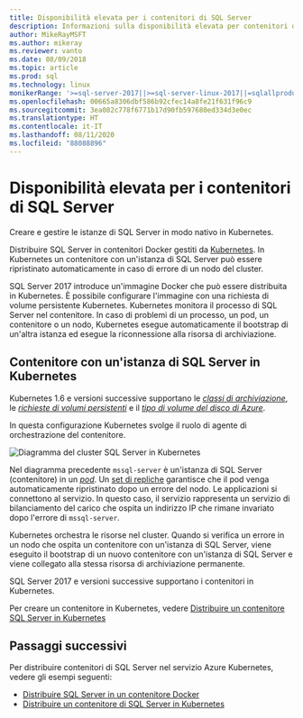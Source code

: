 ```yaml
---
title: Disponibilità elevata per i contenitori di SQL Server
description: Informazioni sulla disponibilità elevata per contenitori di SQL Server. Informazioni anche sulla distribuzione di un contenitore con SQL Server in Kubernetes.
author: MikeRayMSFT
ms.author: mikeray
ms.reviewer: vanto
ms.date: 08/09/2018
ms.topic: article
ms.prod: sql
ms.technology: linux
monikerRange: '>=sql-server-2017||>=sql-server-linux-2017||=sqlallproducts-allversions'
ms.openlocfilehash: 00665a8306dbf586b92cfec14a8fe21f631f96c9
ms.sourcegitcommit: 3ea082c778f6771b17d90fb597680ed334d3e0ec
ms.translationtype: HT
ms.contentlocale: it-IT
ms.lasthandoff: 08/11/2020
ms.locfileid: "88088896"
---
```

# <a name="high-availability-for-sql-server-containers"></a>Disponibilità elevata per i contenitori di SQL Server

Creare e gestire le istanze di SQL Server in modo nativo in Kubernetes.

Distribuire SQL Server in contenitori Docker gestiti da [Kubernetes](https://kubernetes.io/). In Kubernetes un contenitore con un'istanza di SQL Server può essere ripristinato automaticamente in caso di errore di un nodo del cluster.

SQL Server 2017 introduce un'immagine Docker che può essere distribuita in Kubernetes. È possibile configurare l'immagine con una richiesta di volume persistente Kubernetes. Kubernetes monitora il processo di SQL Server nel contenitore. In caso di problemi di un processo, un pod, un contenitore o un nodo, Kubernetes esegue automaticamente il bootstrap di un'altra istanza ed esegue la riconnessione alla risorsa di archiviazione.

## <a name="container-with-sql-server-instance-on-kubernetes"></a>Contenitore con un'istanza di SQL Server in Kubernetes

Kubernetes 1.6 e versioni successive supportano le [*classi di archiviazione*](https://kubernetes.io/docs/concepts/storage/storage-classes/), le [*richieste di volumi persistenti*](https://kubernetes.io/docs/concepts/storage/storage-classes/#persistentvolumeclaims) e il [*tipo di volume del disco di Azure*](https://github.com/kubernetes/examples/tree/master/staging/volumes/azure_disk). 

In questa configurazione Kubernetes svolge il ruolo di agente di orchestrazione del contenitore. 

![Diagramma del cluster SQL Server in Kubernetes](media/tutorial-sql-server-containers-kubernetes/kubernetes-sql.png)

Nel diagramma precedente `mssql-server` è un'istanza di SQL Server (contenitore) in un [*pod*](https://kubernetes.io/docs/concepts/workloads/pods/pod/). Un [set di repliche](https://kubernetes.io/docs/concepts/workloads/controllers/replicaset/) garantisce che il pod venga automaticamente ripristinato dopo un errore del nodo. Le applicazioni si connettono al servizio. In questo caso, il servizio rappresenta un servizio di bilanciamento del carico che ospita un indirizzo IP che rimane invariato dopo l'errore di `mssql-server`.

Kubernetes orchestra le risorse nel cluster. Quando si verifica un errore in un nodo che ospita un contenitore con un'istanza di SQL Server, viene eseguito il bootstrap di un nuovo contenitore con un'istanza di SQL Server e viene collegato alla stessa risorsa di archiviazione permanente.

SQL Server 2017 e versioni successive supportano i contenitori in Kubernetes.

Per creare un contenitore in Kubernetes, vedere [Distribuire un contenitore SQL Server in Kubernetes](tutorial-sql-server-containers-kubernetes.md)

## <a name="next-steps"></a>Passaggi successivi

Per distribuire contenitori di SQL Server nel servizio Azure Kubernetes, vedere gli esempi seguenti:
* [Distribuire SQL Server in un contenitore Docker](sql-server-linux-configure-docker.md)
* [Distribuire un contenitore di SQL Server in Kubernetes](tutorial-sql-server-containers-kubernetes.md)
